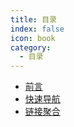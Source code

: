 ```yaml
---
title: 目录
index: false
icon: book
category:
  - 目录
---
```


- [前言](/content/foreword.md)
- [快速导航](/content/navigatio.md)
- [链接聚合](/content/gather.md)